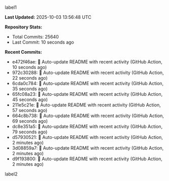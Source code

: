 
label1 
<!-- ACTIVITY_START -->
**Last Updated:** 2025-10-03 13:56:48 UTC

**Repository Stats:**
- Total Commits: 25640
- Last Commit: 10 seconds ago

**Recent Commits:**
- e472f46ae: 🤖 Auto-update README with recent activity (GitHub Action, 10 seconds ago)
- 972c30288: 🤖 Auto-update README with recent activity (GitHub Action, 22 seconds ago)
- 6cda0c784: 🤖 Auto-update README with recent activity (GitHub Action, 35 seconds ago)
- 65fc08a23: 🤖 Auto-update README with recent activity (GitHub Action, 45 seconds ago)
- 211e5c21e: 🤖 Auto-update README with recent activity (GitHub Action, 57 seconds ago)
- 664c8b738: 🤖 Auto-update README with recent activity (GitHub Action, 69 seconds ago)
- dc8e351a5: 🤖 Auto-update README with recent activity (GitHub Action, 79 seconds ago)
- d57930521: 🤖 Auto-update README with recent activity (GitHub Action, 2 minutes ago)
- 3d08859a7: 🤖 Auto-update README with recent activity (GitHub Action, 2 minutes ago)
- d9f193800: 🤖 Auto-update README with recent activity (GitHub Action, 2 minutes ago)
<!-- ACTIVITY_END -->

label2
